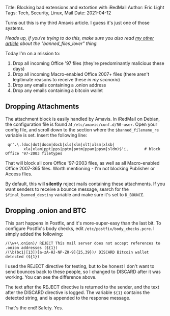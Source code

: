 Title: Blocking bad extensions and extortion with iRedMail
Author: Eric Light
Tags: Tech, Security, Linux, Mail
Date: 2021-04-12

Turns out this is my third Amavis article.  I guess it's just one of those systems.

_Heads up, if you're trying to do this, make sure you also read [my other article]({filename}/Tech/amavis2.md) about the "banned\_files\_lover" thing._

Today I'm on a mission to:
1. Drop all incoming Office '97 files (they're predominantly malicious these days)
1. Drop all incoming Macro-enabled Office 2007+ files (there aren't legitimate reasons to receive these _in my scenario_)
1. Drop any emails containing a .onion address
1. Drop any emails containing a bitcoin wallet

Dropping Attachments
---

The attachment block is easily handled by Amavis.  In iRedMail on Debian, the configuration file is found at `/etc/amavis/conf.d/50-user`.  Open your config file, and scroll down to the section where the `$banned_filename_re` variable is set.  Insert the following line:

``` text
 qr'.\.(doc|dot|docm|docb|xls|xlm|xlt|xlsm|xlsb|
        xla|xlam|ppt|pps|pptm|potm|ppam|ppsm|sldm)$'i,       # block Office '97-2003 filetypes
```

That will block all core Office '97-2003 files, as well as all Macro-enabled Office 2007-365 files.  Worth mentioning - I'm not blocking Publisher or Access flies.

By default, this will **silently** reject mails containing these attachments.  If you want senders to receive a bounce message, search for the `$final_banned_destiny` variable and make sure it's set to `D_BOUNCE`.

Dropping .onion and BTC
---

This part happens in Postfix, and it's more-super-easy than the last bit.  To configure Postfix's body checks, edit `/etc/postfix/body_checks.pcre`.  I simply added the following:

``` text
/(\w+\.onion)/ REJECT This mail server does not accept references to .onion addresses (${1})
/(\b(bc1|[13])[a-zA-HJ-NP-Z0-9]{25,39})/ DISCARD Bitcoin wallet detected (${1})

```

I used the REJECT directive for testing, but to be honest I don't want to send bounces back to these people, so I changed to DISCARD after it was working.  You can see the difference above.

The text after the REJECT directive is returned to the sender, and the text after the DISCARD directive is logged.  The variable `${1}` contains the detected string, and is appended to the response message.

That's the end!  Safety.  Yes.
